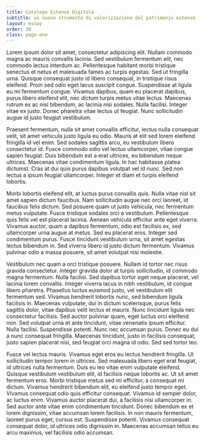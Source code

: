 ```yaml
---
title: Catalogo Estense Digitale
subtitle: un nuovo strumento di valorizzazione del patrimonio estense
layout: essay
order: 30
class: page-one
---
```


Lorem ipsum dolor sit amet, consectetur adipiscing elit. Nullam commodo magna ac mauris convallis lacinia. Sed vestibulum fermentum elit, nec commodo lectus interdum ac. Pellentesque habitant morbi tristique senectus et netus et malesuada fames ac turpis egestas. Sed ut fringilla urna. Quisque consequat justo id libero consequat, in tristique risus eleifend. Proin sed odio eget lacus suscipit congue. Suspendisse at ligula eu mi fermentum congue. Vivamus dapibus, quam eu placerat dapibus, purus libero eleifend elit, nec dictum turpis metus vitae lectus. Maecenas rutrum ex ac nisi bibendum, ac lacinia nisi sodales. Nulla facilisi. Integer vitae ex justo. Donec pharetra vitae lectus ut feugiat. Nunc sollicitudin augue id justo feugiat vestibulum.

Praesent fermentum, nulla sit amet convallis efficitur, lectus nulla consequat velit, sit amet vehicula justo ligula eu odio. Mauris at elit sed lorem eleifend fringilla id vel enim. Sed sodales sagittis arcu, eu vestibulum libero consectetur id. Fusce commodo odio vel lectus ullamcorper, vitae congue sapien feugiat. Duis bibendum est a erat ultrices, eu bibendum neque ultrices. Maecenas vitae condimentum ligula. In hac habitasse platea dictumst. Cras at dui quis purus dapibus volutpat vel id nunc. Sed non lectus a ipsum feugiat ullamcorper. Integer et diam et turpis eleifend lobortis.

Morbi lobortis eleifend elit, at luctus purus convallis quis. Nulla vitae nisl sit amet sapien dictum faucibus. Nam sollicitudin augue nec orci laoreet, id faucibus felis dictum. Sed posuere quam ut justo vehicula, nec fermentum metus vulputate. Fusce tristique sodales orci a vestibulum. Pellentesque quis felis vel est placerat lacinia. Aenean vehicula efficitur ante eget viverra. Vivamus auctor, quam a dapibus fermentum, odio est facilisis ex, sed ullamcorper urna augue at metus. Sed eu placerat eros. Integer sed condimentum purus. Fusce tincidunt vestibulum urna, sit amet egestas lectus bibendum in. Sed viverra libero id justo dictum fermentum. Vivamus pulvinar odio a massa posuere, sit amet volutpat nisi molestie.

Vestibulum nec quam a orci tristique posuere. Nullam id tortor nec risus gravida consectetur. Integer gravida dolor at turpis sollicitudin, id commodo magna fermentum. Nulla facilisi. Sed dapibus tortor eget neque placerat, vel lacinia lorem convallis. Integer viverra lacus in nibh vestibulum, id congue libero pharetra. Phasellus luctus euismod justo, vel vestibulum elit fermentum sed. Vivamus hendrerit lobortis nunc, sed bibendum ligula facilisis in. Maecenas vulputate, dui in dictum scelerisque, purus felis sagittis dolor, vitae dapibus velit lectus et mauris. Nunc tincidunt ligula nec consectetur facilisis. Sed auctor pulvinar quam, eget luctus orci eleifend non. Sed volutpat urna et ante tincidunt, vitae venenatis ipsum efficitur. Nulla facilisi. Suspendisse potenti. Nunc nec accumsan purus. Donec eu dui a nunc consequat fringilla. Maecenas tincidunt, justo in facilisis consequat, justo sapien placerat nisi, sed feugiat orci magna id odio. Sed sed tortor leo.

Fusce vel lectus mauris. Vivamus eget eros eu lectus hendrerit fringilla. Ut sollicitudin tempor lorem in ultrices. Sed malesuada libero eget erat feugiat, id ultrices nulla fermentum. Duis eu leo vitae enim vulputate eleifend. Quisque vestibulum vestibulum elit, id facilisis neque lobortis ac. Ut sit amet fermentum eros. Morbi tristique metus sed mi efficitur, a consequat mi dictum. Vivamus hendrerit bibendum elit, eu eleifend justo tempor eget. Vivamus consequat odio quis efficitur consequat. Vivamus id semper dolor, ac luctus enim. Vivamus auctor placerat dui, a facilisis nisi ullamcorper in. Sed auctor ante vitae enim condimentum tincidunt. Donec bibendum ex et lorem dignissim, vitae accumsan lorem facilisis. In non mauris fermentum, laoreet purus eget, cursus est. Suspendisse potenti. Vivamus consequat consequat dolor, id ultrices odio dignissim in. Maecenas accumsan tellus eu arcu maximus, vel facilisis odio accumsan.

